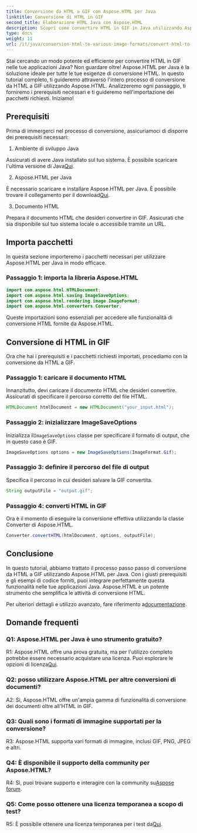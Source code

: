 ```yaml
---
title: Conversione da HTML a GIF con Aspose.HTML per Java
linktitle: Conversione di HTML in GIF
second_title: Elaborazione HTML Java con Aspose.HTML
description: Scopri come convertire HTML in GIF in Java utilizzando Aspose.HTML. Una guida passo passo completa per una conversione efficiente da HTML a GIF.
type: docs
weight: 11
url: /it/java/conversion-html-to-various-image-formats/convert-html-to-gif/
---
```

Stai cercando un modo potente ed efficiente per convertire HTML in GIF nelle tue applicazioni Java? Non guardare oltre! Aspose.HTML per Java è la soluzione ideale per tutte le tue esigenze di conversione HTML. In questo tutorial completo, ti guideremo attraverso l'intero processo di conversione da HTML a GIF utilizzando Aspose.HTML. Analizzeremo ogni passaggio, ti forniremo i prerequisiti necessari e ti guideremo nell'importazione dei pacchetti richiesti. Iniziamo!

## Prerequisiti

Prima di immergerci nel processo di conversione, assicuriamoci di disporre dei prerequisiti necessari:

1. Ambiente di sviluppo Java

Assicurati di avere Java installato sul tuo sistema. È possibile scaricare l'ultima versione di Java[Qui](https://www.oracle.com/java/technologies/javase-downloads.html).

2. Aspose.HTML per Java

 È necessario scaricare e installare Aspose.HTML per Java. È possibile trovare il collegamento per il download[Qui](https://releases.aspose.com/html/java/).

3. Documento HTML

Prepara il documento HTML che desideri convertire in GIF. Assicurati che sia disponibile sul tuo sistema locale o accessibile tramite un URL.

## Importa pacchetti

In questa sezione importeremo i pacchetti necessari per utilizzare Aspose.HTML per Java in modo efficace. 

### Passaggio 1: importa la libreria Aspose.HTML

```java
import com.aspose.html.HTMLDocument;
import com.aspose.html.saving.ImageSaveOptions;
import com.aspose.html.rendering.image.ImageFormat;
import com.aspose.html.converters.Converter;
```

Queste importazioni sono essenziali per accedere alle funzionalità di conversione HTML fornite da Aspose.HTML.

## Conversione di HTML in GIF

Ora che hai i prerequisiti e i pacchetti richiesti importati, procediamo con la conversione da HTML a GIF.

### Passaggio 1: caricare il documento HTML

Innanzitutto, devi caricare il documento HTML che desideri convertire. Assicurati di specificare il percorso corretto del file HTML.

```java
HTMLDocument htmlDocument = new HTMLDocument("your_input.html");
```

### Passaggio 2: inizializzare ImageSaveOptions

 Inizializza il`ImageSaveOptions` classe per specificare il formato di output, che in questo caso è GIF.

```java
ImageSaveOptions options = new ImageSaveOptions(ImageFormat.Gif);
```

### Passaggio 3: definire il percorso del file di output

Specifica il percorso in cui desideri salvare la GIF convertita.

```java
String outputFile = "output.gif";
```

### Passaggio 4: converti HTML in GIF

Ora è il momento di eseguire la conversione effettiva utilizzando la classe Converter di Aspose.HTML.

```java
Converter.convertHTML(htmlDocument, options, outputFile);
```

## Conclusione

In questo tutorial, abbiamo trattato il processo passo passo di conversione da HTML a GIF utilizzando Aspose.HTML per Java. Con i giusti prerequisiti e gli esempi di codice forniti, puoi integrare perfettamente questa funzionalità nelle tue applicazioni Java. Aspose.HTML è un potente strumento che semplifica le attività di conversione HTML.

 Per ulteriori dettagli e utilizzo avanzato, fare riferimento a[documentazione](https://reference.aspose.com/html/java/).

## Domande frequenti

### Q1: Aspose.HTML per Java è uno strumento gratuito?

 R1: Aspose.HTML offre una prova gratuita, ma per l'utilizzo completo potrebbe essere necessario acquistare una licenza. Puoi esplorare le opzioni di licenza[Qui](https://purchase.aspose.com/buy).

### Q2: posso utilizzare Aspose.HTML per altre conversioni di documenti?

A2: Sì, Aspose.HTML offre un'ampia gamma di funzionalità di conversione dei documenti oltre all'HTML in GIF.

### Q3: Quali sono i formati di immagine supportati per la conversione?

R3: Aspose.HTML supporta vari formati di immagine, inclusi GIF, PNG, JPEG e altri.

### Q4: È disponibile il supporto della community per Aspose.HTML?

 R4: Sì, puoi trovare supporto e interagire con la community su[Aspose forum](https://forum.aspose.com/).

### Q5: Come posso ottenere una licenza temporanea a scopo di test?

 R5: È possibile ottenere una licenza temporanea per i test da[Qui](https://purchase.aspose.com/temporary-license/).